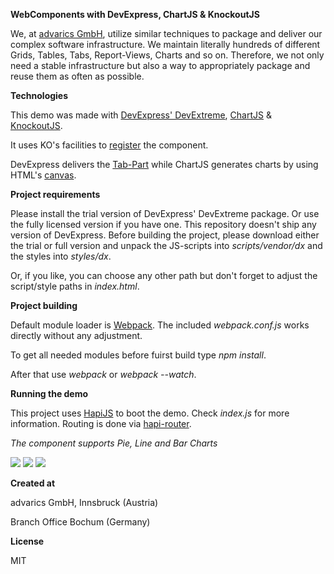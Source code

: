 **WebComponents with DevExpress, ChartJS & KnockoutJS**

We, at <a href="http://www.advarics.net" target="_blank">advarics GmbH</a>, utilize similar techniques to package and deliver our complex software infrastructure.
We maintain literally hundreds of different Grids, Tables, Tabs, Report-Views, Charts and so on. Therefore, we not only need a stable infrastructure but also a way to
appropriately package and reuse them as often as possible.

**Technologies**

This demo was made with <a href="https://www.devexpress.com/Home/try.xml" target="_blank">DevExpress' DevExtreme</a>, <a href="http://www.chartjs.org/" target="_blank">ChartJS</a> & <a href="http://knockoutjs.com/" target="_blank">KnockoutJS</a>.

It uses KO's facilities to <a href="http://knockoutjs.com/documentation/component-binding.html" target="_blank">register</a> the component.

DevExpress delivers the <a href="http://js.devexpress.com/Documentation/ApiReference/UI_Widgets/dxTabs/?version=14_1" target="_blank">Tab-Part</a> while ChartJS generates charts by using HTML's <a href="https://developer.mozilla.org/en-US/docs/Web/API/Canvas_API" target="_blank">canvas</a>.

**Project requirements**

Please install the trial version of DevExpress' DevExtreme package. Or use the fully licensed version if you have one.
This repository doesn't ship any version of DevExpress. Before building the project, please download either the trial or full version and unpack the JS-scripts
into *scripts/vendor/dx* and the styles into *styles/dx*.

Or, if you like, you can choose any other path but don't forget to adjust the script/style paths in *index.html*.

**Project building**

Default module loader is <a href="https://github.com/webpack/webpack" target="_blank">Webpack</a>. The included *webpack.conf.js* works directly without any adjustment.

To get all needed modules before fuirst build type *npm install*.

After that use *webpack* or *webpack --watch*.

**Running the demo**

This project uses <a href="http://hapijs.com/" target="_blank">HapiJS</a> to boot the demo. Check *index.js* for more information. Routing is done via
<a href="https://www.npmjs.com/package/hapi-router" target="_blank">hapi-router</a>.

*The component supports Pie, Line and Bar Charts*

<img src="http://p26.imgup.net/pie4322.png"/>

<img src="http://f65.imgup.net/line17de.png"/>

<img src="http://k04.imgup.net/bar78f4.png"/>

**Created at**

advarics GmbH, Innsbruck (Austria)

Branch Office Bochum (Germany)

**License**

MIT

